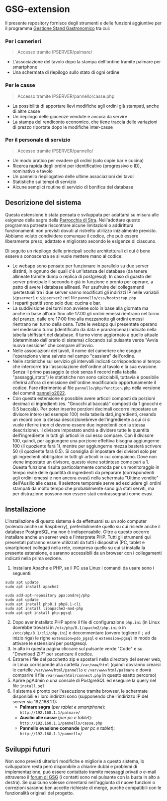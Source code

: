 # GSG-extension
Il presente repository fornisce degli strumenti e delle funzioni aggiuntive per il programma [Gestione Stand Gastronomico](https://www.gestionestandgastronomico.it) tra cui:

### Per i camerieri
>Accesso tramite IPSERVER/palmare/
* L'associazione del tavolo dopo la stampa dell'ordine tramite palmare per smartphone
* Una schermata di riepilogo sullo stato di ogni ordine

### Per le casse
>Accesso tramite IPSERVER/pannello/casse.php
* La possibilità di apportare lievi modifiche agli ordini già stampati, anche di altre casse
* Un riepilogo delle giacenze vendute e ancora da servire
* La stampa del rendiconto economico, che tiene traccia delle variazioni di prezzo riportate dopo le modifiche inter-casse

### Per il personale di servizio
>Accesso tramite IPSERVER/pannello/
* Un modo pratico per evadere gli ordini (solo copie bar e cucina)
* Ricerca rapida degli ordini per identificativo (progressivo o ID), nominativo e tavolo
* Un pannello riepilogativo delle ultime associazioni dei tavoli
* Statistiche sui tempi di servizio
* Alcune semplici routine di servizio di bonifica del database

## Descrizione del sistema
Questa estensione è stata pensata e sviluppata per adattarsi su misura alle esigenze della sagra della [Parrocchia di Stra](https://www.parrocchiadistra.it). Nell'adottare questo programma potreste riscontrare alcune limitazioni o addirittura funzionamenti non previsti dovuti al ristretto utiilizzo inizialmente previsto. Abbiamo voluto condividere comunque il codice, che può essere liberamente preso, adattato e migliorato secondo le esigenze di ciascuno.

Di seguito un riepilogo delle principali scelte architetturali di cui è bene essere a conoscenza se si vuole mettere mano al codice:

* Le webapp sono pensate per funzionare in parallelo su due server distinti, in ognuno dei quali c'è un'istanza del database (da tenere allineate tramite dump o replica di postgresql). In caso di guasto del server principale il secondo è già in funzione e pronto per operare, a patto di avere i database allineati. Per usufruire dei collegamenti ipertestuali tra i due server vanno modificati gli indirizzi IP nelle variabili `$ipserver1` e `$ipserver2` nel file `pannello/css/bootstrap.php`
* I reparti gestiti sono solo due: cucina e bar.
* La suddivisione dei turni non avviene solo in base alla giornata ma anche in base all'ora: fino alle 17:00 gli ordini emessi rientrano nel turno del pranzo, dalle ore 17:00 fino alla mezzanotte gli ordini emessi rientrano nel turno della cena. Tutte le webapp qui presentate operano nel medesimo turno (identificato da data e pranzo/cena) indicato nella tabella shiftstart del database. Il turno viene aggiornato a quello attuale (determinato dall'orario di sistema) cliccando sul pulsante verde "Avvia nuova sessione" che compare all'avvio.
* Nelle associazioni dei tavoli, il nome del cameriere che esegue l'operazione viene salvato nel campo "cassiere" dell'ordine.
* Nelle statistiche sul servizio gli intervalli indicati corrispondono al tempo che intercorre tra l'associazione dell'ordine al tavolo e la sua evasione. Senza il primo passaggio (e cioè senza il record nella tabella "passaggi_stato") le statistiche non sono calcolabili, tuttavia è possibile riferirsi all'ora di emissione dell'ordine modificando opportunamente il codice. Fare riferimento al file `pannello/php/function.php` nella versione del commit [pannello2022](https://github.com/ricfila/GSG-extension/commit/b79265aacca7fd786a8e4431dd1662d129b945dd#diff-cef0a8d117f12d2f790dfdcc848955936c612dc6793dcf996e07611a06b325dd).
* Con questa estensione è possibile avere articoli composti da porzioni decimali di ingredienti (es. "Gnocchi al baccalà" composti da 1 gnocchi e 0.5 baccalà). Per poter inserire porzioni decimali occorre impostare un divisore intero (ad esempio 100) nella tabella dati_ingredienti, creando un record con la stessa descrizionebreve dell'ingrediente a cui ci si vuole riferire (non ci devono essere due ingredienti con la stessa descrizione). Il divisore impostato andrà a dividere tutte le quantità dell'ingrediente in tutti gli articoli in cui esso compare. Con il divisore 100, quindi, per aggiungere una porzione effettiva bisogna aggiungerne 100 (il quoziente farà 1), mentre per aggiungerne mezza basterà scrivere 50 (il quoziente farà 0.5). Si consiglia di impostare dei divisori solo per gli ingredienti obbligatori in tutti gli articoli in cui compaiono. Dove non viene impostato un divisore, questo viene sottinteso come pari a 1.<br>Questa funzione risulta particolarmente comoda per un monitoraggio in tempo reale delle quantità di ingredienti da preparare (corrispondenti agli ordini emessi e non ancora evasi) nella schermata "Ultime vendite" dell'Ausilio alle casse. Il selettore temporale serve ad escludere gli ordini stampati da molto tempo che probabilmente sono già stati serviti, ma per distrazione possono non essere stati contrassegnati come evasi.

## Installazione
L'installazione di questo sistema è da effettuarsi su un solo computer (volendo anche un Raspberry), preferibilmente quello su cui risiede anche il database PostgreSQL ma non è indispensabile. Oltre a questo occorre installare anche un server web e l'interprete PHP. Tutti gli strumenti qui presentati potranno essere utilizzati da tutti i dispositivi (PC, tablet e smartphone) collegati nella rete, compreso quello su cui si installa la presente estensione, e saranno accessibili da un browser con i collegamenti indicati nella prima sezione.

1. Installare Apache e PHP, se il PC usa Linux i comandi da usare sono i seguenti:
```
sudo apt update
sudo apt install apache2

sudo add-apt-repository ppa:ondrej/php
sudo apt update
sudo apt install php8.1 php8.1-cli
sudo apt install libapache2-mod-php
sudo apt-get install php-pgsql
```
2. Dopo aver installato PHP aprire il file di configurazione `php.ini` (in Linux dovrebbe trovarsi in `/etc/php/8.1/apache2/php.ini` o in `/etc/php/8.1/cli/php.ini`) e decommentare (ovvero togliere il `;` ad inizio riga) le righe `extension=pdo_pgsql` e `extension=pgsql` in modo da attivare le estensioni per postgresql.
3. In alto in questa pagina cliccare sul pulsante verde "Code" e su "Download ZIP" per scaricare il codice.
4. Estrarre i file del pacchetto zip e spostarli nella directory del server web, in Linux corrisponde alla cartella `/var/www/html` (quindi dovranno crearsi le cartelle `/var/www/html/pannello` e `/var/www/html/palmare` e dovrà comparire il file `/var/www/html/connect.php` in questo esatto percorso)
5. Aprire pgAdmin o una console di PostgreSQL ed eseguire la query nel file `install.sql`
6. Il sistema è pronto per l'esecuzione tramite browser, le schermate disponibili e i loro indirizzi sono (supponendo che l'indirizzo IP del server sia 192.168.1.1):
   * **Palmare sagra** (*per tablet e smartphone*): `http://192.168.1.1/palmare/`
   * **Ausilio alle casse** (*per pc e tablet*): `http://192.168.1.1/pannello/casse.php`
   * **Pannello evasione comande** (*per pc e tablet*): `http://192.168.1.1/pannello/`

## Sviluppi futuri
Non sono previsti ulteriori modifiche e migliorie a questo sistema, lo sviluppatore resta però disponibile a chiarire dubbi e problemi di implementazione, può essere contattato tramite messaggi privati o e-mail attraverso il [forum di GSG](https://gestionestandgastronomico.forumfree.it/?act=Profile&MID=11997612) (i contatti sono nel pulsante con la busta in alto a destra). Se qualcuno volesse cimentarsi nell'aggiunta di nuove funzioni o correzioni saranno ben accette richieste di merge, purché compatibili con le funzionalità originali del progetto.